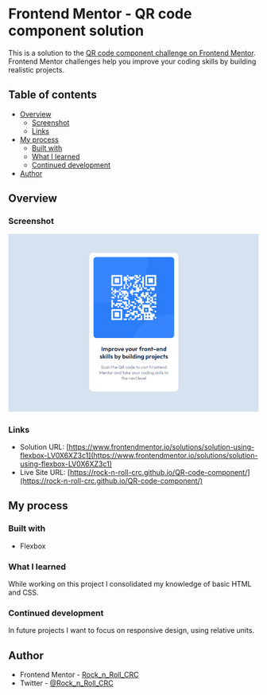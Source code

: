 # Frontend Mentor - QR code component solution

This is a solution to the [QR code component challenge on Frontend Mentor](https://www.frontendmentor.io/challenges/qr-code-component-iux_sIO_H). Frontend Mentor challenges help you improve your coding skills by building realistic projects. 

## Table of contents

- [Overview](#overview)
  - [Screenshot](#screenshot)
  - [Links](#links)
- [My process](#my-process)
  - [Built with](#built-with)
  - [What I learned](#what-i-learned)
  - [Continued development](#continued-development)
- [Author](#author)

## Overview

### Screenshot

![](./images/screenshot.jpg)



### Links

- Solution URL: [https://www.frontendmentor.io/solutions/solution-using-flexbox-LV0X6XZ3c1](https://www.frontendmentor.io/solutions/solution-using-flexbox-LV0X6XZ3c1)
- Live Site URL: [https://rock-n-roll-crc.github.io/QR-code-component/](https://rock-n-roll-crc.github.io/QR-code-component/)

## My process

### Built with

- Flexbox

### What I learned

While working on this project I consolidated my knowledge of basic HTML and CSS.

### Continued development

In future projects I want to focus on responsive design, using relative units.

## Author

- Frontend Mentor - [Rock_n_Roll_CRC](https://www.frontendmentor.io/profile/Rock-n-Roll-CRC)
- Twitter - [@Rock_n_Roll_CRC](https://twitter.com/Rock_n_Roll_CRC)